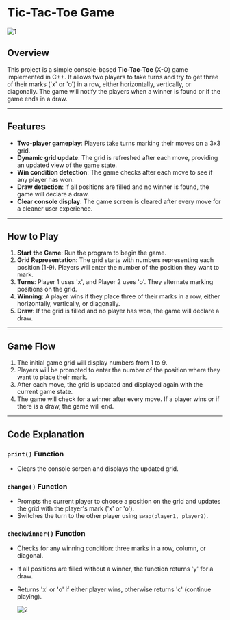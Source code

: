 # Tic-Tac-Toe Game  

![1](https://github.com/user-attachments/assets/cef368e5-60e6-41e3-a803-222be0eb906b)


## Overview
This project is a simple console-based **Tic-Tac-Toe** (X-O) game implemented in C++. It allows two players to take turns and try to get three of their marks ('x' or 'o') in a row, either horizontally, vertically, or diagonally. The game will notify the players when a winner is found or if the game ends in a draw.

---

## Features
- **Two-player gameplay**: Players take turns marking their moves on a 3x3 grid.
- **Dynamic grid update**: The grid is refreshed after each move, providing an updated view of the game state.
- **Win condition detection**: The game checks after each move to see if any player has won.
- **Draw detection**: If all positions are filled and no winner is found, the game will declare a draw.
- **Clear console display**: The game screen is cleared after every move for a cleaner user experience.

---

## How to Play
1. **Start the Game**: Run the program to begin the game.
2. **Grid Representation**: The grid starts with numbers representing each position (1-9). Players will enter the number of the position they want to mark.
3. **Turns**: Player 1 uses 'x', and Player 2 uses 'o'. They alternate marking positions on the grid.
4. **Winning**: A player wins if they place three of their marks in a row, either horizontally, vertically, or diagonally.
5. **Draw**: If the grid is filled and no player has won, the game will declare a draw.

---

## Game Flow
1. The initial game grid will display numbers from 1 to 9.
2. Players will be prompted to enter the number of the position where they want to place their mark.
3. After each move, the grid is updated and displayed again with the current game state.
4. The game will check for a winner after every move. If a player wins or if there is a draw, the game will end.

---

## Code Explanation

### `print()` Function
- Clears the console screen and displays the updated grid.

### `change()` Function
- Prompts the current player to choose a position on the grid and updates the grid with the player's mark ('x' or 'o').
- Switches the turn to the other player using `swap(player1, player2)`.

### `checkwinner()` Function
- Checks for any winning condition: three marks in a row, column, or diagonal.
- If all positions are filled without a winner, the function returns 'y' for a draw.
- Returns 'x' or 'o' if either player wins, otherwise returns 'c' (continue playing).
  
  ![2](https://github.com/user-attachments/assets/3ddcf0a6-2566-4d7f-8148-1cbbb2c26d02)


